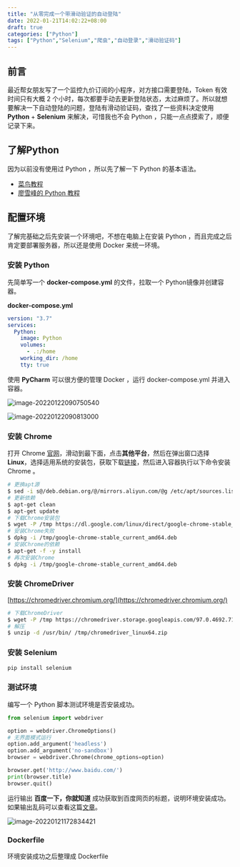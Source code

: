 ```yaml
---
title: "从零完成一个带滑动验证的自动登陆"
date: 2022-01-21T14:02:22+08:00
draft: true
categories: ["Python"]
tags: ["Python","Selenium","爬虫","自动登录","滑动验证码"]
---
```


## 前言

最近帮女朋友写了一个监控九价订阅的小程序，对方接口需要登陆，Token 有效时间只有大概 2 个小时，每次都要手动去更新登陆状态，太过麻烦了。所以就想要解决一下自动登陆的问题，登陆有滑动验证码，查找了一些资料决定使用 **Python** + **Selenium** 来解决，可惜我也不会 Python ，只能一点点摸索了，顺便记录下来。

## 了解Python

因为以前没有使用过 Python ，所以先了解一下 Python 的基本语法。

+ [菜鸟教程](https://www.runoob.com/Python/Python-tutorial.html)
+ [廖雪峰的 Python 教程](https://www.liaoxuefeng.com/wiki/1016959663602400)

## 配置环境

了解完基础之后先安装一个环境吧，不想在电脑上在安装 Python ，而且完成之后肯定要部署服务器，所以还是使用 Docker 来统一环境。

### 安装 Python

先简单写一个 **docker-compose.yml** 的文件，拉取一个 Python镜像并创建容器。

**docker-compose.yml**

```yaml
version: "3.7"
services:
  Python:
    image: Python
    volumes:
      - .:/home
    working_dir: /home
    tty: true
```

使用 **PyCharm** 可以很方便的管理 Docker ，运行 docker-compose.yml 并进入容器。

![image-20220122090750540](https://image.chance.fyi/image-20220122090750540.png)

![image-20220122090813000](https://image.chance.fyi/image-20220122090813000.png)

### 安装 Chrome

打开 Chrome [官网](https://www.google.cn/chrome/)，滑动到最下面，点击**其他平台**，然后在弹出窗口选择 **Linux**，选择适用系统的安装包，获取下载[链接](https://dl.google.com/linux/direct/google-chrome-stable_current_amd64.deb)，然后进入容器执行以下命令安装 Chrome 。

```bash
# 更换apt源
$ sed -i s@/deb.debian.org/@/mirrors.aliyun.com/@g /etc/apt/sources.list
# 更新依赖
$ apt-get clean
$ apt-get update
# 下载Chrome安装包
$ wget -P /tmp https://dl.google.com/linux/direct/google-chrome-stable_current_amd64.deb
# 安装Chrome失败
$ dpkg -i /tmp/google-chrome-stable_current_amd64.deb 
# 安装Chrome的依赖
$ apt-get -f -y install
# 再次安装Chrome
$ dpkg -i /tmp/google-chrome-stable_current_amd64.deb 
```

### 安装 ChromeDriver

[https://chromedriver.chromium.org/](https://chromedriver.chromium.org/)

```bash
# 下载ChromeDriver
$ wget -P /tmp https://chromedriver.storage.googleapis.com/97.0.4692.71/chromedriver_linux64.zip
# 解压
$ unzip -d /usr/bin/ /tmp/chromedriver_linux64.zip 
```

### 安装 Selenium

```bash
pip install selenium
```

### 测试环境

编写一个 Python 脚本测试环境是否安装成功。

```Python
from selenium import webdriver

option = webdriver.ChromeOptions()
# 无界面模式运行
option.add_argument('headless')
option.add_argument('no-sandbox')
browser = webdriver.Chrome(chrome_options=option)

browser.get('http://www.baidu.com/')
print(browser.title)
browser.quit()
```

运行输出 **百度一下，你就知道** 成功获取到百度网页的标题，说明环境安装成功。如果输出乱码可以查看这篇[文章](/post/tool/ide/docker-terminal-chinese-garbled-code/)。

![image-20220121172834421](https://image.chance.fyi/image-20220121172834421.png)

### Dockerfile

环境安装成功之后整理成 Dockerfile 

```dockerfile
```

